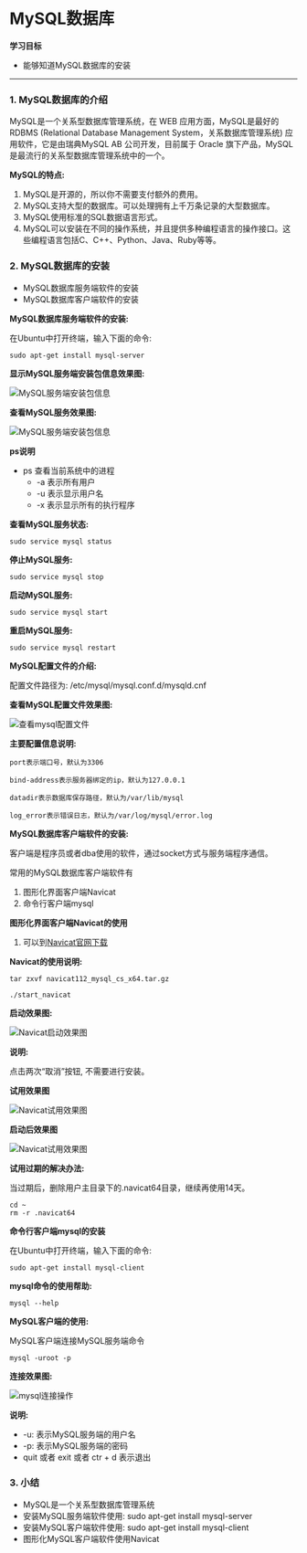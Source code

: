 # MySQL数据库

**学习目标**

* 能够知道MySQL数据库的安装

---

### 1. MySQL数据库的介绍

MySQL是一个关系型数据库管理系统，在 WEB 应用方面，MySQL是最好的 RDBMS \(Relational Database Management System，关系数据库管理系统\) 应用软件，它是由瑞典MySQL AB 公司开发，目前属于 Oracle 旗下产品，MySQL 是最流行的关系型数据库管理系统中的一个。

**MySQL的特点:**

1. MySQL是开源的，所以你不需要支付额外的费用。
2. MySQL支持大型的数据库。可以处理拥有上千万条记录的大型数据库。
3. MySQL使用标准的SQL数据语言形式。
4. MySQL可以安装在不同的操作系统，并且提供多种编程语言的操作接口。这些编程语言包括C、C++、Python、Java、Ruby等等。

### 2. MySQL数据库的安装

* MySQL数据库服务端软件的安装
* MySQL数据库客户端软件的安装

**MySQL数据库服务端软件的安装:**

在Ubuntu中打开终端，输入下面的命令:

```
sudo apt-get install mysql-server
```

**显示MySQL服务端安装包信息效果图:**

![MySQL服务端安装包信息](https://tva1.sinaimg.cn/large/e6c9d24ely1h109095u0jj214c07e3zd.jpg)

**查看MySQL服务效果图:**

![MySQL服务端安装包信息](https://tva1.sinaimg.cn/large/e6c9d24ely1h1090dlnynj214k05cq3z.jpg)

**ps说明**

* ps 查看当前系统中的进程
    * -a 表示所有用户
    * -u 表示显示用户名
    * -x 表示显示所有的执行程序

**查看MySQL服务状态:**

```
sudo service mysql status
```

**停止MySQL服务:**

```
sudo service mysql stop
```

**启动MySQL服务:**

```
sudo service mysql start
```

**重启MySQL服务:**

```
sudo service mysql restart
```

**MySQL配置文件的介绍:**

配置文件路径为: /etc/mysql/mysql.conf.d/mysqld.cnf

**查看MySQL配置文件效果图:**

![查看mysql配置文件](https://tva1.sinaimg.cn/large/e6c9d24ely1h1090a5oq0j214e04c3zd.jpg)

**主要配置信息说明:**

```
port表示端口号，默认为3306

bind-address表示服务器绑定的ip，默认为127.0.0.1

datadir表示数据库保存路径，默认为/var/lib/mysql

log_error表示错误日志，默认为/var/log/mysql/error.log
```

**MySQL数据库客户端软件的安装:**

客户端是程序员或者dba使用的软件，通过socket方式与服务端程序通信。

常用的MySQL数据库客户端软件有

1. 图形化界面客户端Navicat
2. 命令行客户端mysql

**图形化界面客户端Navicat的使用**

1. 可以到[Navicat官网下载](https://www.navicat.com.cn/download/navicat-for-mysql)

**Navicat的使用说明:**

```
tar zxvf navicat112_mysql_cs_x64.tar.gz

./start_navicat
```

**启动效果图:**

![Navicat启动效果图](https://tva1.sinaimg.cn/large/e6c9d24ely1h1090b4hjmj20lm0aijrz.jpg)

**说明:**

点击两次“取消”按钮, 不需要进行安装。

**试用效果图**

![Navicat试用效果图](https://tva1.sinaimg.cn/large/e6c9d24ely1h10908qsi7j20m40dm74u.jpg)

**启动后效果图**

![Navicat试用效果图](https://tva1.sinaimg.cn/large/e6c9d24ely1h10909m882j20rs0fnmxj.jpg)

**试用过期的解决办法:**

当过期后，删除用户主目录下的.navicat64目录，继续再使用14天。

```
cd ~
rm -r .navicat64
```

**命令行客户端mysql的安装**

在Ubuntu中打开终端，输入下面的命令:

```
sudo apt-get install mysql-client
```



**mysql命令的使用帮助:**

```
mysql --help
```

**MySQL客户端的使用:**

MySQL客户端连接MySQL服务端命令

```
mysql -uroot -p
```

**连接效果图:**

![mysql连接操作](https://tva1.sinaimg.cn/large/e6c9d24ely1h1090c0q73j214e0e4di4.jpg)

**说明:**

* -u: 表示MySQL服务端的用户名
* -p: 表示MySQL服务端的密码
* quit 或者 exit 或者 ctr + d 表示退出

### 3. 小结

* MySQL是一个关系型数据库管理系统
* 安装MySQL服务端软件使用: sudo apt-get install mysql-server
* 安装MySQL客户端软件使用: sudo apt-get install mysql-client
* 图形化MySQL客户端软件使用Navicat




